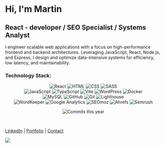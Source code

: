 # Hi, I'm Martin

## React - developer / SEO Specialist / Systems Analyst

I engineer scalable web applications with a focus on high-performance frontend and backend architectures. Leveraging JavaScript, React, Node.js, and Express, I design and optimize data-intensive systems for efficiency, low latency, and maintainability.
### Technology Stack:

<div align="center">

  ![React](https://img.shields.io/badge/-React-61DAFB?logo=react&logoColor=white&style)
  ![HTML](https://img.shields.io/badge/-HTML-E34F26?logo=html5&logoColor=white&style)
  ![CSS](https://img.shields.io/badge/-CSS-1572B6?logo=css3&logoColor=white&style)
  ![SASS](https://img.shields.io/badge/-SASS-CC6699?logo=sass&logoColor=white&style)
  <br />
  ![JavaScript](https://img.shields.io/badge/-JavaScript-F7DF1E?logo=javascript&logoColor=black&style=flat)
  ![TypeScript](https://img.shields.io/badge/-TypeScript-007ACC?logo=typescript&logoColor=white&style=flat)
  ![Vite](https://img.shields.io/badge/-Vite-646CFF?logo=vite&logoColor=white&style=flat)
  ![WordPress](https://img.shields.io/badge/-WordPress-21759B?logo=wordpress&logoColor=white&style=flat)
  ![Docker](https://img.shields.io/badge/-Docker-2496ED?logo=docker&logoColor=white&style=flat)
  <br />
  ![MySQL](https://img.shields.io/badge/-MySQL-4479A1?logo=mysql&logoColor=white&style=flat)
  ![GitHub](https://img.shields.io/badge/-GitHub-181717?logo=github&logoColor=white&style=flat)
  ![Git](https://img.shields.io/badge/-Git-F05032?logo=git&logoColor=white&style=flat)
  ![Lighthouse](https://img.shields.io/badge/-Lighthouse-F44B21?logo=lighthouse&logoColor=white&style=flat)
  <br />
  ![WordKeeper](https://img.shields.io/badge/-WordKeeper-009688?logo=readme&logoColor=white&style=flat)
  ![Google Analytics](https://img.shields.io/badge/-Google%20Analytics-FF6F00?logo=google-analytics&logoColor=white&style=flat)
  ![SEOmoz](https://img.shields.io/badge/-SEOmoz-2B83F6?logo=moz&logoColor=white&style=flat)
  ![Ahrefs](https://img.shields.io/badge/-Ahrefs-0073E6?logo=ahrefs&logoColor=white&style=flat)
  ![Semrush](https://img.shields.io/badge/-Semrush-FF5722?logo=semrush&logoColor=white&style=flat)

  ![Commits this year](https://github-readme-stats.vercel.app/api?username=Martin13025&show_icons=true&count_private=true&include_all_commits=true&theme=radical&bg_color=000000)
  <br />
  
  <br />
</div>




[LinkedIn](https://www.linkedin.com/in/martin-daniels-a6b2b7269) | [Portfolio](https://vercel.com/martin13025s-projects/bank-application) | [Contact](mailto:danpain800@gmail.com)

![](https://i.pinimg.com/originals/3b/14/fb/3b14fb52323086494a13c77c485ca8ee.gif)

